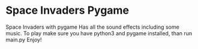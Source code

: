 # Space Invaders Pygame
 Space Invaders with pygame
 Has all the sound effects including some music.
 To play make sure you have python3 and pygame installed, than run main.py
 Enjoy!
